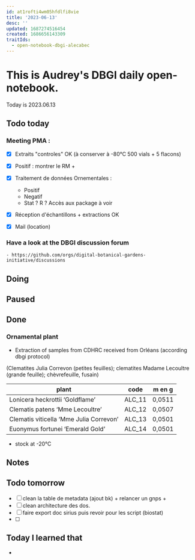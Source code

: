 ```yaml
---
id: at1rofti4wm05hfdlfi8vie
title: '2023-06-13'
desc: ''
updated: 1687274516454
created: 1686656143309
traitIds:
  - open-notebook-dbgi-alecabec
---
```



# This is Audrey's DBGI daily open-notebook.

Today is 2023.06.13

## Todo today


### Meeting PMA : 

- [x] Extraits "controles" OK (à conserver à -80°C 500 vials + 5 flacons)
- [x] Positif : montrer le RM + 
  
- [x] Traitement de données Ornementales :

  - Positif 
  - Negatif 
  - Stat ? R ? Accès aux package à voir 

- [x] Réception d'échantillons + extractions OK 
- [x] Mail (location) 

### Have a look at the DBGI discussion forum
    - https://github.com/orgs/digital-botanical-gardens-initiative/discussions

###
###

## Doing

## Paused

## Done

### Ornamental plant 
- Extraction of samples from CDHRC received from Orléans (according dbgi protocol) 

(Clematites Julia Correvon (petites feuilles); clematites Madame Lecoultre (grande feuille); chèvrefeuille, fusain) 

plant | code | m en g 
---------|----------|---------
 Lonicera heckrottii ‘Goldflame’ | ALC_11 | 0,0511 
 Clematis patens ‘Mme Lecoultre’ | ALC_12 | 0,0507
 Clematis viticella ‘Mme Julia Correvon’ | ALC_13 | 0,0501
 Euonymus fortunei ‘Emerald Gold’| ALC_14 | 0,0501 

- stock at -20°C 


## Notes

## Todo tomorrow

- [ ] clean la table de metadata (ajout bk) + relancer un gnps + 
- [ ] clean architecture des dos. 
- [ ] faire export doc sirius puis revoir pour les script (biostat)
- [ ] 

###
###
###


## Today I learned that

- 